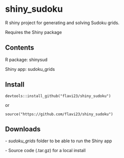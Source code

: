# shiny_sudoku
<p>R shiny project for generating and solving Sudoku grids.</p>
<p>Requires the Shiny package</p>

## Contents 
<p>R package: shinysud</p>
<p>Shiny app: sudoku_grids</p>

## Install
```devtools::install_github("flavi23/shiny_sudoku")```

or 

```source("https://github.com/flavi23/shiny_sudoku")```

## Downloads

<p>- <i>sudoku_grids</i> folder to be able to run the Shiny app</p>
<p>- Source code (.tar.gz) for a local install</p>
